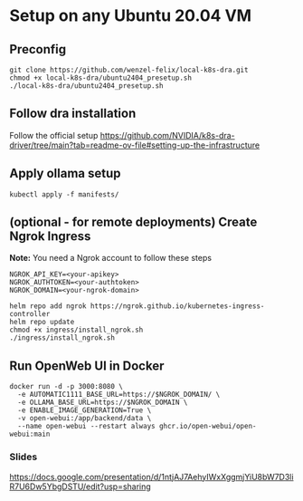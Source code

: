 # Setup on any Ubuntu 20.04 VM
## Preconfig
```
git clone https://github.com/wenzel-felix/local-k8s-dra.git
chmod +x local-k8s-dra/ubuntu2404_presetup.sh
./local-k8s-dra/ubuntu2404_presetup.sh
```
## Follow dra installation 
Follow the official setup https://github.com/NVIDIA/k8s-dra-driver/tree/main?tab=readme-ov-file#setting-up-the-infrastructure

## Apply ollama setup
```
kubectl apply -f manifests/
```

## (optional - for remote deployments) Create Ngrok Ingress
**Note:** You need a Ngrok account to follow these steps
```
NGROK_API_KEY=<your-apikey>
NGROK_AUTHTOKEN=<your-authtoken>
NGROK_DOMAIN=<your-ngrok-domain>
```
```
helm repo add ngrok https://ngrok.github.io/kubernetes-ingress-controller
helm repo update
chmod +x ingress/install_ngrok.sh
./ingress/install_ngrok.sh
```

## Run OpenWeb UI in Docker
```
docker run -d -p 3000:8080 \
  -e AUTOMATIC1111_BASE_URL=https://$NGROK_DOMAIN/ \
  -e OLLAMA_BASE_URL=https://$NGROK_DOMAIN \
  -e ENABLE_IMAGE_GENERATION=True \
  -v open-webui:/app/backend/data \
  --name open-webui --restart always ghcr.io/open-webui/open-webui:main 
```


### Slides
https://docs.google.com/presentation/d/1ntjAJ7AehyIWxXggmjYiU8bW7D3liR7U6Dw5YbgDSTU/edit?usp=sharing
